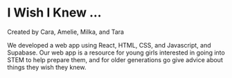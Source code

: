 # I Wish I Knew ... 
Created by Cara, Amelie, Milka, and Tara

We developed a web app using React, HTML, CSS, and Javascript, and Supabase.  Our web app is a resource for young girls interested in going into STEM to help prepare them, and for older generations go give advice about things they wish they knew.
